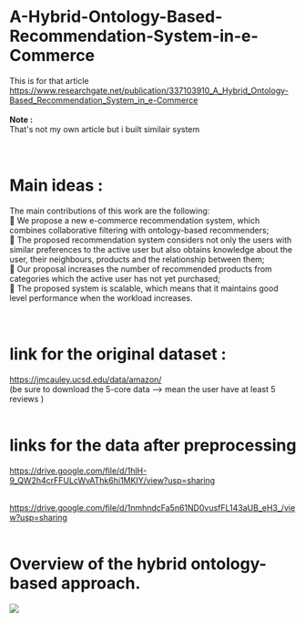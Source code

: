 # A-Hybrid-Ontology-Based-Recommendation-System-in-e-Commerce

This is for that article<br> https://www.researchgate.net/publication/337103910_A_Hybrid_Ontology-Based_Recommendation_System_in_e-Commerce <br><br>
<b>Note :</b><br>
That's not my own article but i built similair system <br><br><br>

# Main ideas :

The main contributions of this work are the following:<br>
 We propose a new e-commerce recommendation system, which combines collaborative filtering
with ontology-based recommenders;<br>
 The proposed recommendation system considers not only the users with similar preferences to
the active user but also obtains knowledge about the user, their neighbours, products and the
relationship between them;<br>
 Our proposal increases the number of recommended products from categories which the active
user has not yet purchased;<br>
 The proposed system is scalable, which means that it maintains good level performance when the
workload increases.<br><br><br>

# link for the original dataset : 
https://jmcauley.ucsd.edu/data/amazon/<br>
(be sure to download the 5-core data --> mean the user have at least 5 reviews )<br><br>

# links for the data after preprocessing 

https://drive.google.com/file/d/1hlH-9_QW2h4crFFULcWvAThk6hi1MKIY/view?usp=sharing<br><br>

https://drive.google.com/file/d/1nmhndcFa5n61ND0vusfFL143aUB_eH3_/view?usp=sharing<br><br>

# Overview of the hybrid ontology-based approach.

![](image/face.gif)
